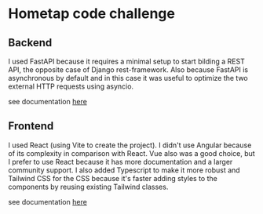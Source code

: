 # Hometap code challenge

## Backend

I used FastAPI because it requires a minimal setup to start bilding a REST API, the opposite case of Django rest-framework. Also because FastAPI is asynchronous by default and in this case it was useful to optimize the two external HTTP requests using asyncio.

see documentation [here](backend/README.md)

## Frontend

I used React (using Vite to create the project). I didn't use Angular because of its complexity in comparison with React. Vue also was a good choice, but I prefer to use React because it has more documentation and a larger community support. I also added Typescript to make it more robust and Tailwind CSS for the CSS because it's faster adding styles to the components by reusing existing Tailwind classes.

see documentation [here](frontend/README.md)